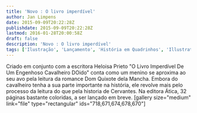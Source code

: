 ```yaml
---
title: 'Novo : O livro imperdível'
author: Jan Limpens
date: 2015-09-09T20:22:28Z
publishdate: 2015-09-09T20:22:28Z
lastmod: 2016-01-28T20:00:58Z
draft: false
description: 'Novo : O livro imperdível'
tags: ['Ilustração', 'Lançamento', 'História em Quadrinhos', 'Illustration', 'Livros']
---
```


Criado em conjunto com a escritora Heloisa Prieto "O Livro Imperdível De Um Engenhoso Cavalheiro DOido" conta como um menino se aproxima ao seu avo pela leitura da romance Dom Quixote dela Mancha. Embora do cavalheiro tenha a sua parte importante na história, ele revolve mais pelo processo da leitura do que pela historia de Cervantes. Na editora Ática, 32 páginas bastante coloridas, a ser lançado em breve. [gallery size="medium" link="file" type="rectangular" ids="718,671,674,678,670"]
